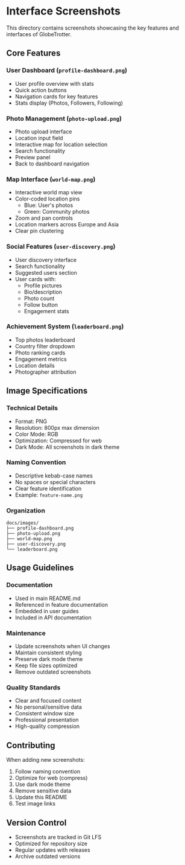 # Interface Screenshots

This directory contains screenshots showcasing the key features and interfaces of GlobeTrotter.

## Core Features

### User Dashboard (`profile-dashboard.png`)
- User profile overview with stats
- Quick action buttons
- Navigation cards for key features
- Stats display (Photos, Followers, Following)

### Photo Management (`photo-upload.png`)
- Photo upload interface
- Location input field
- Interactive map for location selection
- Search functionality
- Preview panel
- Back to dashboard navigation

### Map Interface (`world-map.png`)
- Interactive world map view
- Color-coded location pins
  - Blue: User's photos
  - Green: Community photos
- Zoom and pan controls
- Location markers across Europe and Asia
- Clear pin clustering

### Social Features (`user-discovery.png`)
- User discovery interface
- Search functionality
- Suggested users section
- User cards with:
  - Profile pictures
  - Bio/description
  - Photo count
  - Follow button
  - Engagement stats

### Achievement System (`leaderboard.png`)
- Top photos leaderboard
- Country filter dropdown
- Photo ranking cards
- Engagement metrics
- Location details
- Photographer attribution

## Image Specifications

### Technical Details
- Format: PNG
- Resolution: 800px max dimension
- Color Mode: RGB
- Optimization: Compressed for web
- Dark Mode: All screenshots in dark theme

### Naming Convention
- Descriptive kebab-case names
- No spaces or special characters
- Clear feature identification
- Example: `feature-name.png`

### Organization
```
docs/images/
├── profile-dashboard.png
├── photo-upload.png
├── world-map.png
├── user-discovery.png
└── leaderboard.png
```

## Usage Guidelines

### Documentation
- Used in main README.md
- Referenced in feature documentation
- Embedded in user guides
- Included in API documentation

### Maintenance
- Update screenshots when UI changes
- Maintain consistent styling
- Preserve dark mode theme
- Keep file sizes optimized
- Remove outdated screenshots

### Quality Standards
- Clear and focused content
- No personal/sensitive data
- Consistent window size
- Professional presentation
- High-quality compression

## Contributing

When adding new screenshots:
1. Follow naming convention
2. Optimize for web (compress)
3. Use dark mode theme
4. Remove sensitive data
5. Update this README
6. Test image links

## Version Control

- Screenshots are tracked in Git LFS
- Optimized for repository size
- Regular updates with releases
- Archive outdated versions 